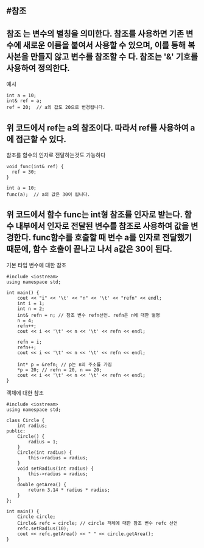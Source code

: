 #참조
---
참조 는 변수의 별칭을 의미한다. 참조를 사용하면 기존 변수에 새로운 이름을 붙여서 사용할 수 있으며, 이를 통해 복사본을 만들지 않고 변수를 참조할 수 다.
참조는 '&' 기호를 사용하여 정의한다.
---

예시
``` 
int a = 10;
int& ref = a;
ref = 20;  // a의 값도 20으로 변경됩니다.
```
위 코드에서 ref는 a의 참조이다. 따라서 ref를 사용하여 a에 접근할 수 있다.
---

참조를 함수의 인자로 전달하는것도 가능하다
```
void func(int& ref) {
  ref = 30;
}

int a = 10;
func(a);  // a의 값은 30이 됩니다.
```
위 코드에서 함수 func는 int형 참조를 인자로 받는다. 함수 내부에서 인자로 전달된 변수를 참조로 사용하여 값을 변경한다.
func함수를 호출할 때 변수 a를 인자로 전달했기 때문에, 함수 호출이 끝나고 나서 a값은 30이 된다.
---

기본 타입 변수에 대한 참조
```
#include <iostream>
using namespace std;

int main() {
	cout << "i" << '\t' << "n" << '\t' << "refn" << endl;
	int i = 1;
	int n = 2;
	int& refn = n; // 참조 변수 refn선언. refn은 n에 대한 별명
	n = 4;
	refn++;
	cout << i << '\t' << n << '\t' << refn << endl;

	refn = i;
	refn++;
	cout << i << '\t' << n << '\t' << refn << endl;

	int* p = &refn; // p는 n의 주소를 가짐
	*p = 20; // refn = 20, n == 20;
	cout << i << '\t' << n << '\t' << refn << endl;
}
```

객체에 대한 참조
```
#include <iostream>
using namespace std;

class Circle {
	int radius;
public:
	Circle() {
		radius = 1;
	}
	Circle(int radius) {
		this->radius = radius;
	}
	void setRadius(int radius) {
		this->radius = radius;
	}
	double getArea() {
		return 3.14 * radius * radius;
	}
};

int main() {
	Circle circle;
	Circle& refc = circle; // circle 객체에 대한 참조 변수 refc 선언
	refc.setRadius(10);
	cout << refc.getArea() << " " << circle.getArea();
}
```
